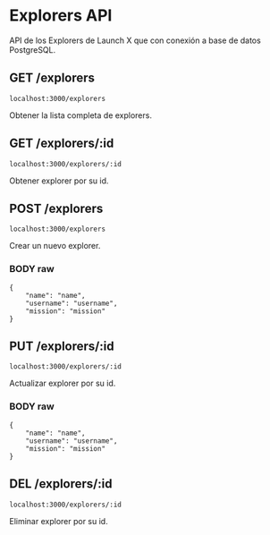 # Explorers API

API de los Explorers de Launch X que con conexión a base de datos PostgreSQL.

## GET /explorers

`localhost:3000/explorers`

Obtener la lista completa de explorers.

## GET /explorers/:id

`localhost:3000/explorers/:id`

Obtener explorer por su id.

## POST /explorers

`localhost:3000/explorers`

Crear un nuevo explorer.

### BODY raw

```
{
    "name": "name",
    "username": "username",
    "mission": "mission"
}
```

## PUT /explorers/:id

`localhost:3000/explorers/:id`

Actualizar explorer por su id.

### BODY raw

```
{
    "name": "name",
    "username": "username",
    "mission": "mission"
}
```

## DEL /explorers/:id

`localhost:3000/explorers/:id`

Eliminar explorer por su id.
